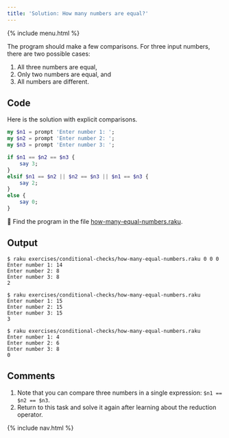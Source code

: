 ```yaml
---
title: 'Solution: How many numbers are equal?'
---
```


{% include menu.html %}

The program should make a few comparisons. For three input numbers, there are two possible cases:

1. All three numbers are equal,
1. Only two numbers are equal, and
1. All numbers are different.

## Code

Here is the solution with explicit comparisons.

```raku
my $n1 = prompt 'Enter number 1: ';
my $n2 = prompt 'Enter number 2: ';
my $n3 = prompt 'Enter number 3: ';

if $n1 == $n2 == $n3 {
    say 3;
}
elsif $n1 == $n2 || $n2 == $n3 || $n1 == $n3 {
    say 2;
}
else {
    say 0;
}
```

🦋 Find the program in the file [how-many-equal-numbers.raku](https://github.com/ash/raku-course/blob/master/essentials/conditional-checks/exercises/how-many-equal-numbers.raku).

## Output

```console
$ raku exercises/conditional-checks/how-many-equal-numbers.raku 0 0 0
Enter number 1: 14
Enter number 2: 8
Enter number 3: 8
2

$ raku exercises/conditional-checks/how-many-equal-numbers.raku 
Enter number 1: 15
Enter number 2: 15
Enter number 3: 15
3

$ raku exercises/conditional-checks/how-many-equal-numbers.raku 
Enter number 1: 4
Enter number 2: 6
Enter number 3: 8
0
```

## Comments

1. Note that you can compare three numbers in a single expression: `$n1 == $n2 == $n3`.
1. Return to this task and solve it again after learning about the reduction operator.

{% include nav.html %}


